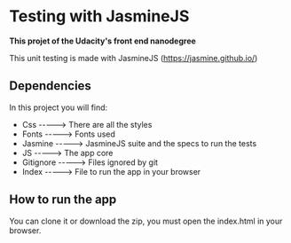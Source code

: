 # Testing with JasmineJS

**This projet of the Udacity's front end nanodegree**

This unit testing is made with JasmineJS (https://jasmine.github.io/)

## Dependencies

In this project you will find:
<ul>
	<li>Css -----> There are all the styles</li>
	<li>Fonts -----> Fonts used</li>
	<li>Jasmine -----> JasmineJS suite and the specs to run the tests</li>
	<li>JS -----> The app core</li>
	<li>Gitignore -----> Files ignored by git</li>
	<li>Index -----> File to run the app in your browser</li>
</ul>

## How to run the app

You can clone it or download the zip, you must open the index.html in your browser.
